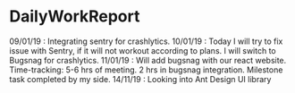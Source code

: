# DailyWorkReport

09/01/19 : Integrating sentry for crashlytics.
10/01/19 :  Today I will try to fix issue with Sentry, if it will not workout according to plans. I will switch to Bugsnag for crashlytics.
11/01/19 : Will add bugsnag with our react website. 
           Time-tracking: 5-6 hrs of meeting. 2 hrs in bugsnag integration. Milestone task completed by my side.
14/11/19 : Looking into Ant Design UI library
